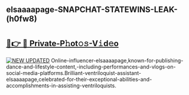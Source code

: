 ## elsaaaapage-SNAPCHAT-STATEWINS-LEAK-(h0fw8)


# <h2><a href="https://mediaupload.pro?-20M">🔗👉 🔴 Private-P𝚑ot𝚘𝚜-V𝚒d𝚎o</a></h2>

[![NEW UPDATED](https://i.imgur.com/0qMVB7G.gif)](https://mediaupload.pro?-20M)
Online-influencer-elsaaaapage,known-for-publishing-dance-and-lifestyle-content,-including-performances-and-vlogs-on-social-media-platforms.Brilliant-ventriloquist-assistant-elsaaaapage,celebrated-for-their-exceptional-abilities-and-accomplishments-in-assisting-ventriloquists.  